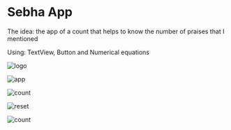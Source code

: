 # Sebha App
The idea: the app of a count that helps to know the number of praises that I mentioned

Using: TextView, Button and Numerical equations

![logo](https://user-images.githubusercontent.com/70321297/126921453-c9058b68-83a6-496b-bbb0-d83692839a55.jpeg)

![app](https://user-images.githubusercontent.com/70321297/126921533-d5b86080-d23d-473f-8be8-14db1dda527a.jpeg)

![count](https://user-images.githubusercontent.com/70321297/126921557-018131de-ff84-4339-8c00-1abeafe38cb6.jpeg)

![reset](https://user-images.githubusercontent.com/70321297/126921560-0c6d6507-dcf1-4a6f-b535-c34bc55be7ff.jpeg)

![count](https://user-images.githubusercontent.com/70321297/126921714-ea5246f2-0183-4349-b266-d733947ae0b7.jpeg)
